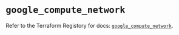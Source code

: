 # `google_compute_network`

Refer to the Terraform Registory for docs: [`google_compute_network`](https://registry.terraform.io/providers/hashicorp/google-beta/4.73.0/docs/resources/google_compute_network).
